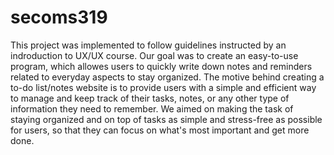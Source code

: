 # secoms319
This project was implemented to follow guidelines instructed by an indroduction to UX/UX course. Our goal was to create an easy-to-use program, which allowes users to quickly write down notes and reminders related to everyday aspects to stay organized. The motive behind creating a to-do list/notes website is to provide users with a simple and efficient way to manage and keep track of their tasks, notes, or any other type of information they need to remember. We aimed on making the task of staying organized and on top of tasks as simple and stress-free as possible for users, so that they can focus on what's most important and get more done.
